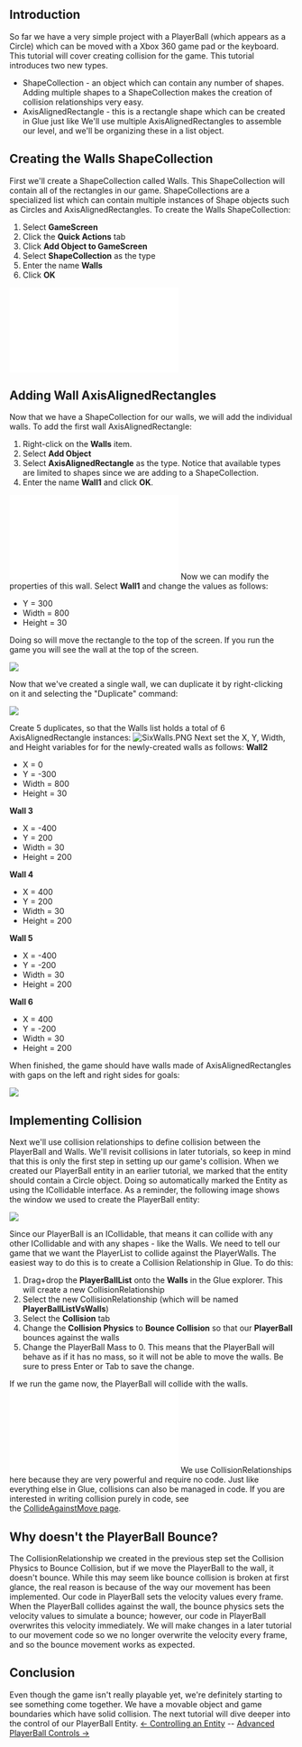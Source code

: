 ## Introduction

So far we have a very simple project with a PlayerBall (which appears as a Circle) which can be moved with a Xbox 360 game pad or the keyboard. This tutorial will cover creating collision for the game. This tutorial introduces two new types.

-   ShapeCollection - an object which can contain any number of shapes. Adding multiple shapes to a ShapeCollection makes the creation of collision relationships very easy.
-   AxisAlignedRectangle - this is a rectangle shape which can be created in Glue just like We'll use multiple AxisAlignedRectangles to assemble our level, and we'll be organizing these in a list object.

## Creating the Walls ShapeCollection

First we'll create a ShapeCollection called Walls. This ShapeCollection will contain all of the rectangles in our game. ShapeCollections are a specialized list which can contain multiple instances of Shape objects such as Circles and AxisAlignedRectangles. To create the Walls ShapeCollection:

1.  Select **GameScreen**
2.  Click the **Quick Actions** tab
3.  Click **Add Object to GameScreen**
4.  Select **ShapeCollection** as the type
5.  Enter the name **Walls**
6.  Click **OK**

[![](/wp-content/uploads/2016/01/2021_July_25_130007.gif.md)](/wp-content/uploads/2016/01/2021_July_25_130007.gif.md)

## Adding Wall AxisAlignedRectangles

Now that we have a ShapeCollection for our walls, we will add the individual walls. To add the first wall AxisAlignedRectangle:

1.  Right-click on the **Walls** item.
2.  Select **Add Object**
3.  Select **AxisAlignedRectangle** as the type. Notice that available types are limited to shapes since we are adding to a ShapeCollection.
4.  Enter the name **Wall1** and click **OK**.

[![](/wp-content/uploads/2016/01/2021_July_25_133309.gif.md)](/wp-content/uploads/2016/01/2021_July_25_133309.gif.md) Now we can modify the properties of this wall. Select **Wall1** and change the values as follows:

-   Y = 300
-   Width = 800
-   Height = 30

Doing so will move the rectangle to the top of the screen. If you run the game you will see the wall at the top of the screen.

![](/media/2021-07-img_60fdb75161810.png)

Now that we've created a single wall, we can duplicate it by right-clicking on it and selecting the "Duplicate" command:

![](/media/2021-07-img_60fdb7890ef6f.png)

Create 5 duplicates, so that the Walls list holds a total of 6 AxisAlignedRectangle instances: ![SixWalls.PNG](/media/migrated_media-SixWalls.PNG) Next set the X, Y, Width, and Height variables for for the newly-created walls as follows: **Wall2**

-   X = 0
-   Y = -300
-   Width = 800
-   Height = 30

**Wall 3**

-   X = -400
-   Y = 200
-   Width = 30
-   Height = 200

**Wall 4**

-   X = 400
-   Y = 200
-   Width = 30
-   Height = 200

**Wall 5**

-   X = -400
-   Y = -200
-   Width = 30
-   Height = 200

**Wall 6**

-   X = 400
-   Y = -200
-   Width = 30
-   Height = 200

When finished, the game should have walls made of AxisAlignedRectangles with gaps on the left and right sides for goals:

![](/media/2021-07-img_60fdbae917a81.png)

## Implementing Collision

Next we'll use collision relationships to define collision between the PlayerBall and Walls. We'll revisit collisions in later tutorials, so keep in mind that this is only the first step in setting up our game's collision. When we created our PlayerBall entity in an earlier tutorial, we marked that the entity should contain a Circle object. Doing so automatically marked the Entity as using the ICollidable interface. As a reminder, the following image shows the window we used to create the PlayerBall entity:

![](/media/2021-07-img_60fdb8d652c26.png)

Since our PlayerBall is an ICollidable, that means it can collide with any other ICollidable and with any shapes - like the Walls. We need to tell our game that we want the PlayerList to collide against the PlayerWalls. The easiest way to do this is to create a Collision Relationship in Glue. To do this:

1.  Drag+drop the **PlayerBallList** onto the **Walls** in the Glue explorer. This will create a new CollisionRelationship
2.  Select the new CollisionRelationship (which will be named **PlayerBallListVsWalls**)
3.  Select the **Collision** tab
4.  Change the **Collision Physics** to **Bounce Collision** so that our **PlayerBall** bounces against the walls
5.  Change the PlayerBall Mass to 0. This means that the PlayerBall will behave as if it has no mass, so it will not be able to move the walls. Be sure to press Enter or Tab to save the change.

If we run the game now, the PlayerBall will collide with the walls. [![](/wp-content/uploads/2016/01/2021_July_25_135826.gif.md)](/wp-content/uploads/2016/01/2021_July_25_135826.gif.md) We use CollisionRelationships here because they are very powerful and require no code. Just like everything else in Glue, collisions can also be managed in code. If you are interested in writing collision purely in code, see the [CollideAgainstMove page](/frb/docs/index.php?title=FlatRedBall.Math.Geometry.Polygon.CollideAgainstMove.md).

## Why doesn't the PlayerBall Bounce?

The CollisionRelationship we created in the previous step set the Collision Physics to Bounce Collision, but if we move the PlayerBall to the wall, it doesn't bounce. While this may seem like bounce collision is broken at first glance, the real reason is because of the way our movement has been implemented. Our code in PlayerBall sets the velocity values every frame. When the PlayerBall collides against the wall, the bounce physics sets the velocity values to simulate a bounce; however, our code in PlayerBall overwrites this velocity immediately. We will make changes in a later tutorial to our movement code so we no longer overwrite the velocity every frame, and so the bounce movement works as expected.

## Conclusion

Even though the game isn't really playable yet, we're definitely starting to see something come together. We have a movable object and game boundaries which have solid collision. The next tutorial will dive deeper into the control of our PlayerBall Entity. [\<- Controlling an Entity](/documentation/tutorials/tutorials-beefball/tutorials-beefball-controlling-an-entity.md "Tutorials:Beefball:Controlling an Entity") -- [Advanced PlayerBall Controls -\>](/documentation/tutorials/tutorials-beefball/tutorials-beefball-advanced-playerball-controls.md "Tutorials:Beefball:Advanced PlayerBall Controls")
